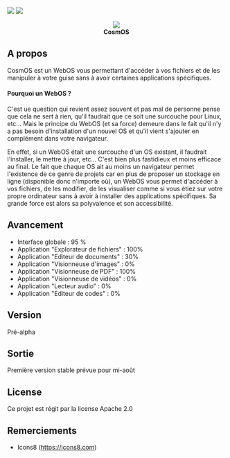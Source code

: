 <a href="https://codeclimate.com/github/Ne0blast/cosmos"><img src="https://codeclimate.com/github/Ne0blast/cosmos/badges/gpa.svg" /></a>
<a href="https://codeclimate.com/github/Ne0blast/cosmos"><img src="https://codeclimate.com/github/Ne0blast/cosmos/badges/issue_count.svg" /></a>

<div align="center"><img src="http://img11.hostingpics.net/pics/152407logo.png" /></div>

<div align="center" font-size="32px"><b>CosmOS</b></div>

## A propos
CosmOS est un WebOS vous permettant d'accéder à vos fichiers et de les manipuler à votre guise sans à avoir certaines applications spécifiques.

#### Pourquoi un WebOS ?
C'est ue question qui revient assez souvent et pas mal de personne pense que cela ne sert à rien, qu'il faudrait que ce soit une surcouche pour Linux, etc... Mais le principe du WebOS (et sa force) demeure dans le fait qu'il n'y a pas besoin d'installation d'un nouvel OS et qu'il vient s'ajouter en complément dans votre navigateur.

En effet, si un WebOS était une surcouche d'un OS existant, il faudrait l'installer, le mettre à jour, etc... C'est bien plus fastidieux et moins efficace au final. Le fait que chaque OS ait au moins un navigateur permet l'existence de ce genre de projets car en plus de proposer un stockage en ligne (disponible donc n'importe où), un WebOS vous permet d'accéder à vos fichiers, de les modifier, de les visualiser comme si vous étiez sur votre propre ordinateur sans à avoir à installer des applications spécifiques. Sa grande force est alors sa polyvalence et son accessibilité.

## Avancement
- Interface globale : 95 %
- Application "Explorateur de fichiers" : 100%
- Application "Editeur de documents" : 30%
- Application "Visionneuse d'images" : 0%
- Application "Visionneuse de PDF" : 100%
- Application "Visionneuse de vidéos" : 0%
- Application "Lecteur audio" : 0%
- Application "Editeur de codes" : 0%

## Version
Pré-alpha

## Sortie
Première version stable prévue pour mi-août

## License
Ce projet est régit par la license Apache 2.0

## Remerciements
- Icons8 (https://icons8.com)
